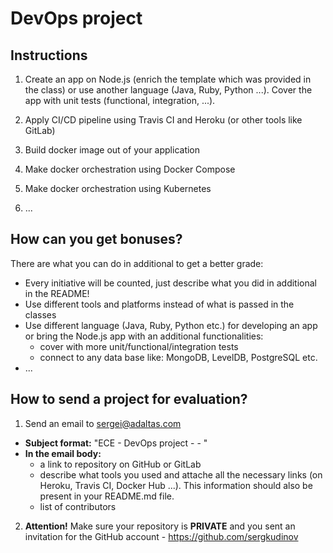 # DevOps project

## Instructions

1. Create an app on Node.js (enrich the template which was provided in the class) or use another language (Java, Ruby, Python ...). Cover the app with unit tests (functional, integration, ...).

2. Apply CI/CD pipeline using Travis CI and Heroku (or other tools like GitLab)

3. Build docker image out of your application

4. Make docker orchestration using Docker Compose

5. Make docker orchestration using Kubernetes

6. ...

## How can you get bonuses?

There are what you can do in additional to get a better grade:

- Every initiative will be counted, just describe what you did in additional in the README!
- Use different tools and platforms instead of what is passed in the classes
- Use different language (Java, Ruby, Python etc.) for developing an app or bring the Node.js app with an additional functionalities:   
  - cover with more unit/functional/integration tests
  - connect to any data base like: MongoDB, LevelDB, PostgreSQL etc.
- ...

## How to send a project for evaluation?

1. Send an email to [sergei@adaltas.com](mailto:sergei@adaltas.com)

  - **Subject format:** "ECE - DevOps project - <Group name> - <LASTNAME Firstname>"
  - **In the email body:**
    - a link to repository on GitHub or GitLab
    - describe what tools you used and attache all the necessary links (on Heroku, Travis CI, Docker Hub ...). This information should also be present in your README.md file.
    - list of contributors

2. **Attention!** Make sure your repository is **PRIVATE** and you sent an invitation for the GitHub account - https://github.com/sergkudinov
